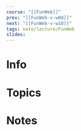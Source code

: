 ```yaml
---
course: "[[FunWeb]]"
prev: "[[FunWeb-v-w08]]"
next: "[[FunWeb-v-w10]]"
tags: note/lecture/FunWeb
slides:
---
```



# Info


# Topics


# Notes